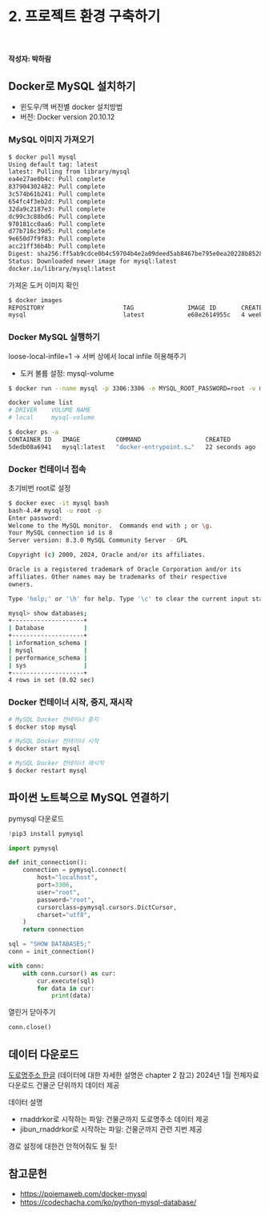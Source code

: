 # 2. 프로젝트 환경 구축하기

<br>

#### 작성자: 박하람

## Docker로 MySQL 설치하기

- 윈도우/맥 버전별 docker 설치방법
- 버전: Docker version 20.10.12

### MySQL 이미지 가져오기

```bash
$ docker pull mysql
Using default tag: latest
latest: Pulling from library/mysql
ea4e27ae0b4c: Pull complete
837904302482: Pull complete
3c574b61b241: Pull complete
654fc4f3eb2d: Pull complete
32da9c2187e3: Pull complete
dc99c3c88bd6: Pull complete
970181cc0aa6: Pull complete
d77b716c39d5: Pull complete
9e650d7f9f83: Pull complete
acc21ff36b4b: Pull complete
Digest: sha256:ff5ab9cdce0b4c59704b4e2a09deed5ab8467be795e0ea20228b8528f53fcf82
Status: Downloaded newer image for mysql:latest
docker.io/library/mysql:latest
```

가져온 도커 이미지 확인

```bash
$ docker images
REPOSITORY                      TAG               IMAGE ID       CREATED         SIZE
mysql                           latest            e68e2614955c   4 weeks ago     638MB
```

### Docker MySQL 실행하기

loose-local-infile=1 -> 서버 상에서 local infile 허용해주기

- 도커 볼륨 설정: mysql-volume

```bash
$ docker run --name mysql -p 3306:3306 -e MYSQL_ROOT_PASSWORD=root -v mysql-volume:/var/lib/mysql -d mysql:latest --loose-local-infile=1
```

```bash
docker volume list
# DRIVER    VOLUME NAME
# local     mysql-volume
```

```bash
$ docker ps -a
CONTAINER ID   IMAGE          COMMAND                  CREATED          STATUS          PORTS                               NAMES
5dedb08a6941   mysql:latest   "docker-entrypoint.s…"   22 seconds ago   Up 22 seconds   0.0.0.0:3306->3306/tcp, 33060/tcp   mysql
```

### Docker 컨테이너 접속

초기비번 root로 설정

```bash
$ docker exec -it mysql bash
bash-4.4# mysql -u root -p
Enter password:
Welcome to the MySQL monitor.  Commands end with ; or \g.
Your MySQL connection id is 8
Server version: 8.3.0 MySQL Community Server - GPL

Copyright (c) 2000, 2024, Oracle and/or its affiliates.

Oracle is a registered trademark of Oracle Corporation and/or its
affiliates. Other names may be trademarks of their respective
owners.

Type 'help;' or '\h' for help. Type '\c' to clear the current input statement.

mysql> show databases;
+--------------------+
| Database           |
+--------------------+
| information_schema |
| mysql              |
| performance_schema |
| sys                |
+--------------------+
4 rows in set (0.02 sec)
```

### Docker 컨테이너 시작, 중지, 재시작

```bash
# MySQL Docker 컨테이너 중지
$ docker stop mysql

# MySQL Docker 컨테이너 시작
$ docker start mysql

# MySQL Docker 컨테이너 재시작
$ docker restart mysql
```

## 파이썬 노트북으로 MySQL 연결하기

pymysql 다운로드

```py
!pip3 install pymysql
```

```py
import pymysql

def init_connection():
    connection = pymysql.connect(
        host="localhost",
        port=3306,
        user="root",
        password="root",
        cursorclass=pymysql.cursors.DictCursor,
        charset="utf8",
    )
    return connection

sql = "SHOW DATABASES;"
conn = init_connection()

with conn:
    with conn.cursor() as cur:
        cur.execute(sql)
        for data in cur:
            print(data)
```

열린거 닫아주기

```py
conn.close()
```

## 데이터 다운로드

[도로명주소 한글](https://business.juso.go.kr/addrlink/attrbDBDwld/attrbDBDwldList.do?cPath=99MD&menu=%EB%8F%84%EB%A1%9C%EB%AA%85%EC%A3%BC%EC%86%8C%20%ED%95%9C%EA%B8%80) (데이터에 대한 자세한 설명은 chapter 2 참고)
2024년 1월 전체자료 다운로드
건물군 단위까지 데이터 제공

데이터 설명

- rnaddrkor로 시작하는 파일: 건물군까지 도로명주소 데이터 제공
- jibun_rnaddrkor로 시작하는 파일: 건물군까지 관련 지번 제공

경로 설정에 대한건 안적어줘도 될 듯!

## 참고문헌

- https://poiemaweb.com/docker-mysql
- https://codechacha.com/ko/python-mysql-database/
